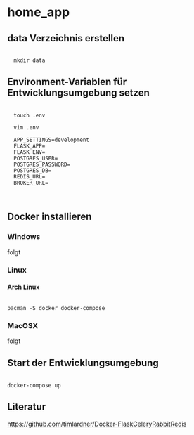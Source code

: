 # home_app

## data Verzeichnis erstellen

<pre><code> 
  mkdir data 
</code></pre>

## Environment-Variablen für Entwicklungsumgebung setzen

<pre><code>
  touch .env
  
  vim .env
  
  APP_SETTINGS=development
  FLASK_APP=
  FLASK_ENV=
  POSTGRES_USER=
  POSTGRES_PASSWORD=
  POSTGRES_DB=
  REDIS_URL=
  BROKER_URL=

  
</code></pre>



## Docker installieren

### Windows

folgt

### Linux

#### Arch Linux

<pre><code>
pacman -S docker docker-compose
</code></pre>

### MacOSX

folgt

## Start der Entwicklungsumgebung

<pre><code>
docker-compose up
</code></pre>
## Literatur

https://github.com/timlardner/Docker-FlaskCeleryRabbitRedis
